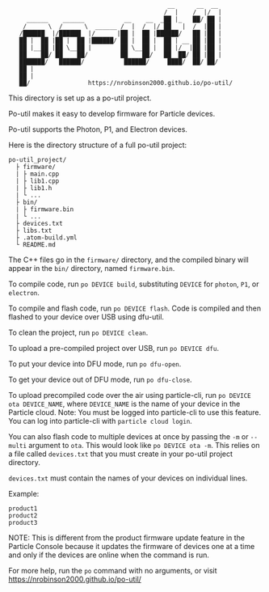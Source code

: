 ```
                                            __      __  __
                                           /  |    /  |/  |
     ______    ______           __    __  _██ |_   ██/ ██ |
    /      \  /      \  ______ /  |  /  |/ ██   |  /  |██ |
   /██████  |/██████  |/      |██ |  ██ |██████/   ██ |██ |
   ██ |  ██ |██ |  ██ |██████/ ██ |  ██ |  ██ | __ ██ |██ |
   ██ |__██ |██ \__██ |        ██ \__██ |  ██ |/  |██ |██ |
   ██    ██/ ██    ██/         ██    ██/   ██  ██/ ██ |██ |
   ███████/   ██████/           ██████/     ████/  ██/ ██/
   ██ |
   ██ |
   ██/                https://nrobinson2000.github.io/po-util/
```

This directory is set up as a po-util project.

Po-util makes it easy to develop firmware for Particle devices.

Po-util supports the Photon, P1, and Electron devices.

Here is the directory structure of a full po-util project:

```
po-util_project/
  ├ firmware/
  | ├ main.cpp
  | ├ lib1.cpp
  | ├ lib1.h
  | └ ...
  ├ bin/
  | ├ firmware.bin
  | └ ...
  ├ devices.txt
  ├ libs.txt
  ├ .atom-build.yml
  └ README.md
```

The C++ files go in the `firmware/` directory, and the compiled binary will appear in the `bin/` directory, named `firmware.bin`.

To compile code, run `po DEVICE build`, substituting `DEVICE` for `photon`, `P1`, or `electron`.

To compile and flash code, run `po DEVICE flash`. Code is compiled and then flashed to your device over USB using dfu-util.

To clean the project, run `po DEVICE clean`.

To upload a pre-compiled project over USB, run `po DEVICE dfu`.

To put your device into DFU mode, run `po dfu-open`.

To get your device out of DFU mode, run `po dfu-close`.

To upload precompiled code over the air using particle-cli, run `po DEVICE ota DEVICE_NAME`, where `DEVICE_NAME` is the name of your device in the Particle cloud. Note: You must be logged into particle-cli to use this feature. You can log into particle-cli with `particle cloud login`.

You can also flash code to multiple devices at once by passing the `-m` or `--multi` argument to `ota`. This would look like `po DEVICE ota -m`. This relies on a file called `devices.txt` that you must create in your po-util project directory.

`devices.txt` must contain the names of your devices on individual lines.

Example:

```
product1
product2
product3
```

NOTE: This is different from the product firmware update feature in the Particle Console because it updates the firmware of devices one at a time and only if the devices are online when the command is run.

For more help, run the `po` command with no arguments, or visit <https://nrobinson2000.github.io/po-util/>

